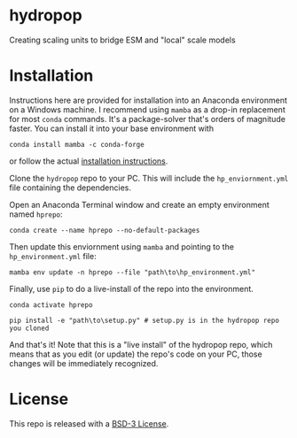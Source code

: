 # hydropop
Creating scaling units to bridge ESM and "local" scale models

# Installation
Instructions here are provided for installation into an Anaconda environment on a Windows machine. I recommend using `mamba` as a drop-in replacement for most `conda` commands. It's a package-solver that's orders of magnitude faster. You can install it into your base environment with

`conda install mamba -c conda-forge`

or follow the actual [installation instructions](https://mamba.readthedocs.io/en/latest/installation.html).

Clone the `hydropop` repo to your PC. This will include the `hp_enviornment.yml` file containing the dependencies.

Open an Anaconda Terminal window and create an empty environment named `hprepo`:

`conda create --name hprepo --no-default-packages`

Then update this enviornment using `mamba` and pointing to the `hp_environment.yml` file:

`mamba env update -n hprepo --file "path\to\hp_environment.yml"`

Finally, use `pip` to do a live-install of the repo into the environment.

`conda activate hprepo`

`pip install -e "path\to\setup.py" # setup.py is in the hydropop repo you cloned`

And that's it! Note that this is a "live install" of the hydropop repo, which means that as you edit (or update) the repo's code on your PC, those changes will be immediately recognized.

# License
This repo is released with a [BSD-3 License](https://github.com/lanl/hydropop/blob/main/LICENSE).